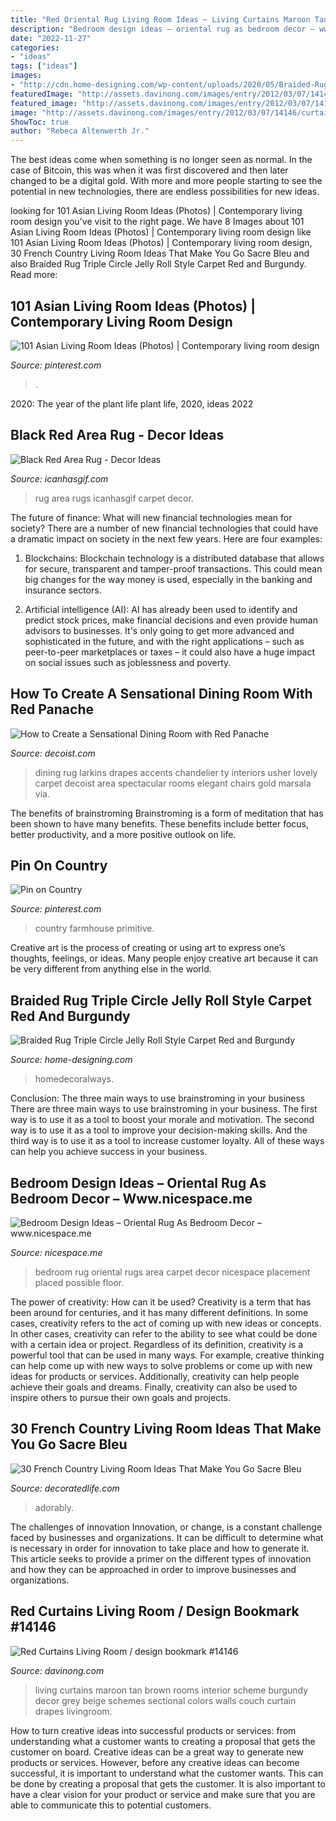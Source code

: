 ```yaml
---
title: "Red Oriental Rug Living Room Ideas ~ Living Curtains Maroon Tan Brown Rooms Interior Scheme Burgundy Decor Grey Beige Schemes Sectional Colors Walls Couch Curtain Drapes Livingroom"
description: "Bedroom design ideas – oriental rug as bedroom decor – www.nicespace.me"
date: "2022-11-27"
categories:
- "ideas"
tags: ["ideas"]
images:
- "http://cdn.home-designing.com/wp-content/uploads/2020/05/Braided-Rug-Triple-Circle-Jelly-Roll-Style-Carpet-Red-and-Burgundy-768x768.jpg"
featuredImage: "http://assets.davinong.com/images/entry/2012/03/07/14146/curtains-for-living-room.jpg"
featured_image: "http://assets.davinong.com/images/entry/2012/03/07/14146/curtains-for-living-room.jpg"
image: "http://assets.davinong.com/images/entry/2012/03/07/14146/curtains-for-living-room.jpg"
ShowToc: true
author: "Rebeca Altenwerth Jr."
---
```



The best ideas come when something is no longer seen as normal. In the case of Bitcoin, this was when it was first discovered and then later changed to be a digital gold. With more and more people starting to see the potential in new technologies, there are endless possibilities for new ideas.

	

		
looking for 101 Asian Living Room Ideas (Photos) | Contemporary living room design you've visit to the right page. We have 8 Images about 101 Asian Living Room Ideas (Photos) | Contemporary living room design like 101 Asian Living Room Ideas (Photos) | Contemporary living room design, 30 French Country Living Room Ideas That Make You Go Sacre Bleu and also Braided Rug Triple Circle Jelly Roll Style Carpet Red and Burgundy. Read more:
		
    
## 101 Asian Living Room Ideas (Photos) | Contemporary Living Room Design

<img loading=lazy src="https://i.pinimg.com/736x/ca/e5/72/cae5725320ec4e98d8c392e853507d27--asian-living-rooms-eclectic-living-room.jpg" onerror="this.onerror=null;this.src='https://tse4.mm.bing.net/th?id=OIP.VE1oMXzlSobtjy9oJ1jLIgHaLH&amp;pid=15.1';" alt="101 Asian Living Room Ideas (Photos) | Contemporary living room design">

_Source: pinterest.com_

>. 

	

2020: The year of the plant life
plant life, 2020, ideas 2022

    
## Black Red Area Rug - Decor Ideas

<img loading=lazy src="https://www.icanhasgif.com/wp-content/uploads/2016/03/Black-Red-Area-Rug-768x1024.jpg" onerror="this.onerror=null;this.src='https://tse2.mm.bing.net/th?id=OIP.UxQILYinntO6GPIJgsH0HwHaJ4&amp;pid=15.1';" alt="Black Red Area Rug - Decor Ideas">

_Source: icanhasgif.com_

>rug area rugs icanhasgif carpet decor. 

	

The future of finance: What will new financial technologies mean for society?
There are a number of new financial technologies that could have a dramatic impact on society in the next few years. Here are four examples:
1. Blockchains: Blockchain technology is a distributed database that allows for secure, transparent and tamper-proof transactions. This could mean big changes for the way money is used, especially in the banking and insurance sectors.

2. Artificial intelligence (AI): AI has already been used to identify and predict stock prices, make financial decisions and even provide human advisors to businesses. It's only going to get more advanced and sophisticated in the future, and with the right applications – such as peer-to-peer marketplaces or taxes – it could also have a huge impact on social issues such as joblessness and poverty.


    
## How To Create A Sensational Dining Room With Red Panache

<img loading=lazy src="http://cdn.decoist.com/wp-content/uploads/2015/01/Lovely-use-of-drapes-and-rug-to-usher-in-some-red.jpg" onerror="this.onerror=null;this.src='https://tse3.mm.bing.net/th?id=OIP.C1HiZw9qTRxEMZq72zoMrwHaKC&amp;pid=15.1';" alt="How to Create a Sensational Dining Room with Red Panache">

_Source: decoist.com_

>dining rug larkins drapes accents chandelier ty interiors usher lovely carpet decoist area spectacular rooms elegant chairs gold marsala via. 

	

The benefits of brainstroming
Brainstroming is a form of meditation that has been shown to have many benefits. These benefits include better focus, better productivity, and a more positive outlook on life.

    
## Pin On Country

<img loading=lazy src="https://i.pinimg.com/736x/57/fe/81/57fe8162b53634027fef33260ffb5aad--country-farmhouse-primitive-country.jpg" onerror="this.onerror=null;this.src='https://tse2.mm.bing.net/th?id=OIP.Rmm3UqFj0Pfwhqi5PbaRLAHaKt&amp;pid=15.1';" alt="Pin on Country">

_Source: pinterest.com_

>country farmhouse primitive. 

	

Creative art is the process of creating or using art to express one’s thoughts, feelings, or ideas. Many people enjoy creative art because it can be very different from anything else in the world.

    
## Braided Rug Triple Circle Jelly Roll Style Carpet Red And Burgundy

<img loading=lazy src="http://cdn.home-designing.com/wp-content/uploads/2020/05/Braided-Rug-Triple-Circle-Jelly-Roll-Style-Carpet-Red-and-Burgundy-768x768.jpg" onerror="this.onerror=null;this.src='https://tse2.mm.bing.net/th?id=OIP.DIOaMdofc7GPQY6pwpqCiAHaHa&amp;pid=15.1';" alt="Braided Rug Triple Circle Jelly Roll Style Carpet Red and Burgundy">

_Source: home-designing.com_

>homedecoralways. 

	

Conclusion: The three main ways to use brainstroming in your business
There are three main ways to use brainstroming in your business. The first way is to use it as a tool to boost your morale and motivation. The second way is to use it as a tool to improve your decision-making skills. And the third way is to use it as a tool to increase customer loyalty. All of these ways can help you achieve success in your business.

    
## Bedroom Design Ideas – Oriental Rug As Bedroom Decor – Www.nicespace.me

<img loading=lazy src="https://www.nicespace.me/wp-content/uploads/2012/02/oriental-rug-bedroom.gif" onerror="this.onerror=null;this.src='https://tse1.mm.bing.net/th?id=OIP.v1oQXUTsNqfnEhwDdiJeBwHaFl&amp;pid=15.1';" alt="Bedroom Design Ideas – Oriental Rug As Bedroom Decor – www.nicespace.me">

_Source: nicespace.me_

>bedroom rug oriental rugs area carpet decor nicespace placement placed possible floor. 

	

The power of creativity: How can it be used?
Creativity is a term that has been around for centuries, and it has many different definitions. In some cases, creativity refers to the act of coming up with new ideas or concepts. In other cases, creativity can refer to the ability to see what could be done with a certain idea or project. Regardless of its definition, creativity is a powerful tool that can be used in many ways. For example, creative thinking can help come up with new ways to solve problems or come up with new ideas for products or services. Additionally, creativity can help people achieve their goals and dreams. Finally, creativity can also be used to inspire others to pursue their own goals and projects.

    
## 30 French Country Living Room Ideas That Make You Go Sacre Bleu

<img loading=lazy src="https://decoratedlife.com/wp-content/uploads/2020/04/28.-An-Adorably-Red-and-White-Living-Room.jpg" onerror="this.onerror=null;this.src='https://tse3.mm.bing.net/th?id=OIP.b_ZLHDcgq5hbubPfhHllEQHaLH&amp;pid=15.1';" alt="30 French Country Living Room Ideas That Make You Go Sacre Bleu">

_Source: decoratedlife.com_

>adorably. 

	

The challenges of innovation
Innovation, or change, is a constant challenge faced by businesses and organizations. It can be difficult to determine what is necessary in order for innovation to take place and how to generate it. This article seeks to provide a primer on the different types of innovation and how they can be approached in order to improve businesses and organizations.

    
## Red Curtains Living Room / Design Bookmark #14146

<img loading=lazy src="http://assets.davinong.com/images/entry/2012/03/07/14146/curtains-for-living-room.jpg" onerror="this.onerror=null;this.src='https://tse3.mm.bing.net/th?id=OIP.-gmbNZOqgWr6v_w8BazpKwHaFj&amp;pid=15.1';" alt="Red Curtains Living Room / design bookmark #14146">

_Source: davinong.com_

>living curtains maroon tan brown rooms interior scheme burgundy decor grey beige schemes sectional colors walls couch curtain drapes livingroom. 

	

How to turn creative ideas into successful products or services: from understanding what a customer wants to creating a proposal that gets the customer on board.
Creative ideas can be a great way to generate new products or services. However, before any creative ideas can become successful, it is important to understand what the customer wants. This can be done by creating a proposal that gets the customer. It is also important to have a clear vision for your product or service and make sure that you are able to communicate this to potential customers.

